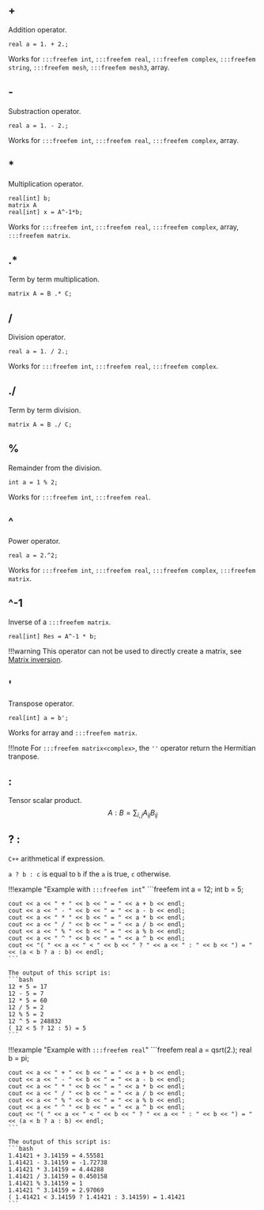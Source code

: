 ## +
Addition operator.
```freefem
real a = 1. + 2.;
```
Works for `:::freefem int`, `:::freefem real`, `:::freefem complex`, `:::freefem string`, `:::freefem mesh`, `:::freefem mesh3`, array.

## -
Substraction operator.
```freefem
real a = 1. - 2.;
```
Works for `:::freefem int`, `:::freefem real`, `:::freefem complex`, array.

## *
Multiplication operator.
```freefem
real[int] b;
matrix A
real[int] x = A^-1*b;
```
Works for `:::freefem int`, `:::freefem real`, `:::freefem complex`, array, `:::freefem matrix`.

## .*
Term by term multiplication.
```freefem
matrix A = B .* C;
```

## /
Division operator.
```freefem
real a = 1. / 2.;
```
Works for `:::freefem int`, `:::freefem real`, `:::freefem complex`.

## ./
Term by term division.
```freefem
matrix A = B ./ C;
```

## %
Remainder from the division.

```freefem
int a = 1 % 2;
```
Works for `:::freefem int`, `:::freefem real`.

## ^
Power operator.
```freefem
real a = 2.^2;
```
Works for `:::freefem int`, `:::freefem real`, `:::freefem complex`, `:::freefem matrix`.

## ^-1
Inverse of a `:::freefem matrix`.

```freefem
real[int] Res = A^-1 * b;
```

!!!warning
	This operator can not be used to directly create a matrix, see [Matrix inversion](/examples/#matrix-inversion).

## '
Transpose operator.
```freefem
real[int] a = b';
```
Works for array and `:::freefem matrix`.

!!!note
	For `:::freefem matrix<complex>`, the `''` operator return the Hermitian tranpose.

## :
Tensor scalar product.
$$
A:B = \sum_{i,j}{A_{ij}B_{ij}}
$$

## ? :
`C++` arithmetical if expression.

`a ? b : c` is equal to `b` if the `a` is true, `c` otherwise.

!!!example "Example with `:::freefem int`"
	```freefem
	int a = 12;
	int b = 5;

	cout << a << " + " << b << " = " << a + b << endl;
	cout << a << " - " << b << " = " << a - b << endl;
	cout << a << " * " << b << " = " << a * b << endl;
	cout << a << " / " << b << " = " << a / b << endl;
	cout << a << " % " << b << " = " << a % b << endl;
	cout << a << " ^ " << b << " = " << a ^ b << endl;
	cout << "( " << a << " < " << b << " ? " << a << " : " << b << ") = " << (a < b ? a : b) << endl;
	```

	The output of this script is:
	```bash
	12 + 5 = 17
	12 - 5 = 7
	12 * 5 = 60
	12 / 5 = 2
	12 % 5 = 2
	12 ^ 5 = 248832
	( 12 < 5 ? 12 : 5) = 5
	```

!!!example "Example with `:::freefem real`"
	```freefem
	real a = qsrt(2.);
	real b = pi;

	cout << a << " + " << b << " = " << a + b << endl;
	cout << a << " - " << b << " = " << a - b << endl;
	cout << a << " * " << b << " = " << a * b << endl;
	cout << a << " / " << b << " = " << a / b << endl;
	cout << a << " % " << b << " = " << a % b << endl;
	cout << a << " ^ " << b << " = " << a ^ b << endl;
	cout << "( " << a << " < " << b << " ? " << a << " : " << b << ") = " << (a < b ? a : b) << endl;
	```

	The output of this script is:
	```bash
	1.41421 + 3.14159 = 4.55581
	1.41421 - 3.14159 = -1.72738
	1.41421 * 3.14159 = 4.44288
	1.41421 / 3.14159 = 0.450158
	1.41421 % 3.14159 = 1
	1.41421 ^ 3.14159 = 2.97069
	( 1.41421 < 3.14159 ? 1.41421 : 3.14159) = 1.41421
	```
